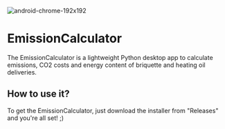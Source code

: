 ![android-chrome-192x192](https://user-images.githubusercontent.com/36531550/222185187-d26a515e-ed13-4ab1-8f22-042ed69087a9.png)

# EmissionCalculator
The EmissionCalculator is a lightweight Python desktop app to calculate emissions, CO2 costs and energy content of briquette and heating oil deliveries.

## How to use it?
To get the EmissionCalculator, just download the installer from "Releases" and you're all set! ;)
